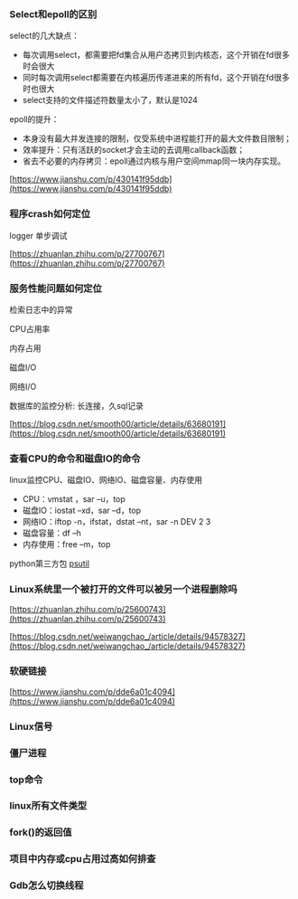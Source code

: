 ### Select和epoll的区别

select的几大缺点：
- 每次调用select，都需要把fd集合从用户态拷贝到内核态，这个开销在fd很多时会很大
- 同时每次调用select都需要在内核遍历传递进来的所有fd，这个开销在fd很多时也很大
- select支持的文件描述符数量太小了，默认是1024

epoll的提升：
- 本身没有最大并发连接的限制，仅受系统中进程能打开的最大文件数目限制；
- 效率提升：只有活跃的socket才会主动的去调用callback函数；
- 省去不必要的内存拷贝：epoll通过内核与用户空间mmap同一块内存实现。

[https://www.jianshu.com/p/430141f95ddb](https://www.jianshu.com/p/430141f95ddb)

### 程序crash如何定位

logger 单步调试

[https://zhuanlan.zhihu.com/p/27700767](https://zhuanlan.zhihu.com/p/27700767)

### 服务性能问题如何定位

检索日志中的异常

CPU占用率

内存占用

磁盘I/O

网络I/O

数据库的监控分析: 长连接，久sql记录

[https://blog.csdn.net/smooth00/article/details/63680191](https://blog.csdn.net/smooth00/article/details/63680191)

### 查看CPU的命令和磁盘IO的命令

linux监控CPU、磁盘IO、网络IO、磁盘容量、内存使用

- CPU：vmstat ，sar –u，top
- 磁盘IO：iostat –xd，sar –d，top
- 网络IO：iftop -n，ifstat，dstat –nt，sar -n DEV 2 3
- 磁盘容量：df –h 
- 内存使用：free –m，top


python第三方包 [psutil](https://github.com/giampaolo/psutil)

### Linux系统里一个被打开的文件可以被另一个进程删除吗

[https://zhuanlan.zhihu.com/p/25600743](https://zhuanlan.zhihu.com/p/25600743)

[https://blog.csdn.net/weiwangchao_/article/details/94578327](https://blog.csdn.net/weiwangchao_/article/details/94578327)

### 软硬链接

[https://www.jianshu.com/p/dde6a01c4094](https://www.jianshu.com/p/dde6a01c4094)

### Linux信号

### 僵尸进程

### top命令

### linux所有文件类型

### fork()的返回值

### 项目中内存或cpu占用过高如何排查

### Gdb怎么切换线程